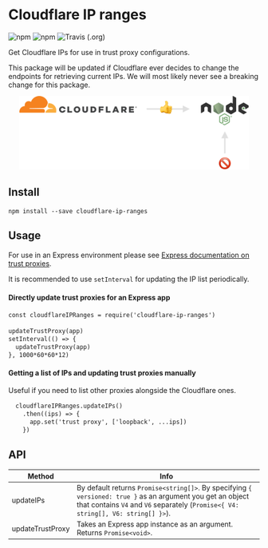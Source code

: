 # Cloudflare IP ranges

![npm](https://img.shields.io/npm/v/cloudflare-ip-ranges.svg)
![npm](https://img.shields.io/npm/dy/cloudflare-ip-ranges.svg)
![Travis (.org)](https://img.shields.io/travis/sampsakuronen/cloudflare-ip-ranges.svg)

Get Cloudflare IPs for use in trust proxy configurations.

This package will be updated if Cloudflare ever decides to change the endpoints for retrieving current IPs. We will most likely never see a breaking change for this package.

<p align="center">
  <img width="460" src="https://github.com/sampsakuronen/cloudflare-ip-ranges/raw/master/README-image.png?raw=true">
</p>

## Install

    npm install --save cloudflare-ip-ranges

## Usage

For use in an Express environment please see [Express documentation on trust proxies](https://expressjs.com/en/guide/behind-proxies.html).

It is recommended to use `setInterval` for updating the IP list periodically.

#### Directly update trust proxies for an Express app

    const cloudflareIPRanges = require('cloudflare-ip-ranges')

    updateTrustProxy(app)
    setInterval(() => {
      updateTrustProxy(app)
    }, 1000*60*60*12)

#### Getting a list of IPs and updating trust proxies manually

Useful if you need to list other proxies alongside the Cloudflare ones.

      cloudflareIPRanges.updateIPs()
        .then((ips) => {
          app.set('trust proxy', ['loopback', ...ips])
        })

## API

Method | Info
------------ | -------------
updateIPs | By default returns `Promise<string[]>`. By specifying `{ versioned: true }` as an argument you get an object that contains `V4` and `V6` separately (`Promise<{ V4: string[], V6: string[] }>`).
updateTrustProxy | Takes an Express app instance as an argument. Returns `Promise<void>`.
